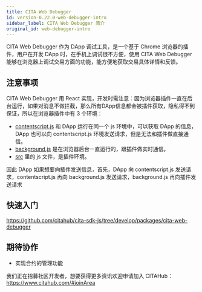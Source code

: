 ```yaml
---
title: CITA Web Debugger
id: version-0.22.0-web-debugger-intro
sidebar_label: CITA Web Debugger 简介
original_id: web-debugger-intro
---
```


CITA Web Debugger 作为 DApp 调试工具，是一个基于 Chrome 浏览器的插件，用户在开发 DApp 时，在手机上调试很不方便，使用 CITA Web Debugger 能够在浏览器上调试交易方面的功能，能方便地获取交易具体详情和反馈。

## 注意事项

CITA Web Debugger 用 React 实现，开发时需注意：因为浏览器插件一直在后台运行，如果对消息不做拦截，那么所有DApp信息都会被插件获取，隐私得不到保证，所以在浏览器插件中有 3 个环境：

* [contentscript.js](https://github.com/citahub/cita-sdk-js/blob/develop/packages/cita-web-debugger/public/contentscript.js) 和 DApp 运行在同一个 js 环境中，可以获取 DApp 的信息，DApp 也可以向 contentscript.js 环境发送请求，但是无法和插件做直接通信。
* [background.js](https://github.com/citahub/cita-sdk-js/blob/develop/packages/cita-web-debugger/public/background.js) 是在浏览器后台一直运行的，跟插件做实时通信。
* [src](https://github.com/citahub/cita-sdk-js/tree/develop/packages/cita-web-debugger/src) 里的 js 文件，是插件环境。

因此 DApp 如果想要向插件发送信息，首先，DApp 向 contentscript.js 发送请求，contentscript.js 再向 background.js 发送请求，background.js 再向插件发送请求

## 快速入门

https://github.com/citahub/cita-sdk-js/tree/develop/packages/cita-web-debugger

## 期待协作

* 实现合约的管理功能

我们正在招募社区开发者，想要获得更多资讯欢迎申请加入 CITAHub：https://www.citahub.com/#joinArea
